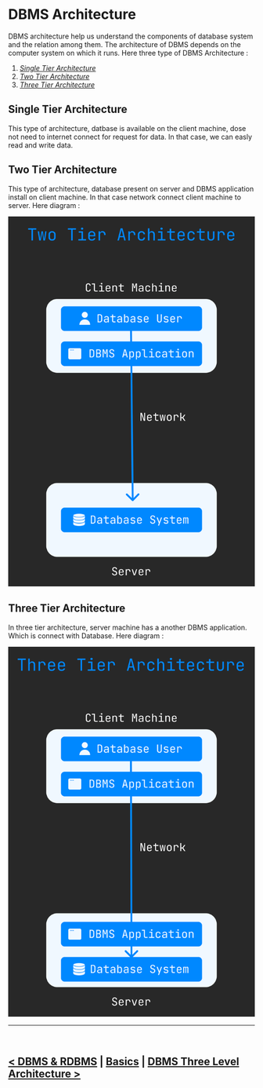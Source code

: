 DBMS Architecture
===================
DBMS architecture help us understand the components of database system and the relation among them. The architecture of DBMS depends on the computer system on which it runs. Here three type of DBMS Architecture : 

1. *[Single Tier Architecture](#single-tier-architecture)*
2. *[Two Tier Architecture](#two-tier-architecture)*
3. *[Three Tier Architecture](#three-tier-architecture)*

## Single Tier Architecture
This type of architecture, datbase is available on the client machine, dose not need to internet connect for request for data. In that case, we can easly read and write data.

## Two Tier Architecture
This type of architecture, database present on server and DBMS application install on client machine. In that case network connect client machine to server. Here diagram : 

![Two Tier Architecture](./../asset/diagrams/two_tier_architecture.png)

## Three Tier Architecture
In three tier architecture, server machine has a another DBMS application. Which is connect with Database. Here diagram : 

![Three Tier Architecture](./../asset/diagrams/three_tier_architecture.png)

<hr />
<br />

[< DBMS & RDBMS](./03.dbms_and_rdbms.md) | [Basics](./basics.md) | [DBMS Three Level Architecture >](./05.dbms_three_level_architecture.md)
------------------------------------